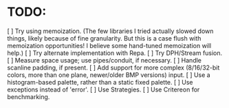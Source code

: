 # TODO:

 [ ] Try using memoization.  (The few libraries I tried actually slowed
     down things, likely because of fine granularity.  But this is a
     case flush with memoization opportunities!  I believe some
     hand-tuned memoization will help.)
 [ ] Try alternate implementation with Repa.
 [ ] Try DPH/Stream fusion.
 [ ] Measure space usage; use pipes/conduit, if necessary.
 [ ] Handle scanline padding, if present.
 [ ] Add support for more complex (8/16/32-bit colors, more than one
     plane, newer/older BMP versions) input.
 [ ] Use a histogram-based palette, rather than a static fixed
     palette.
 [ ] Use exceptions instead of 'error'.
 [ ] Use Strategies.
 [ ] Use Critereon for benchmarking.

